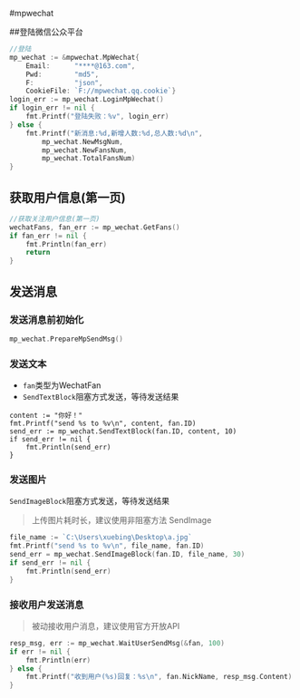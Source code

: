 #mpwechat

##登陆微信公众平台
```go
//登陆
mp_wechat := &mpwechat.MpWechat{
    Email:      "****@163.com",
    Pwd:        "md5",
    F:          "json",
    CookieFile: `F://mpwechat.qq.cookie`}
login_err := mp_wechat.LoginMpWechat()
if login_err != nil {
    fmt.Printf("登陆失败：%v", login_err)
} else {
    fmt.Printf("新消息:%d,新增人数:%d,总人数:%d\n",
        mp_wechat.NewMsgNum,
        mp_wechat.NewFansNum,
        mp_wechat.TotalFansNum)
}
```

## 获取用户信息(第一页)
```go
//获取关注用户信息(第一页)
wechatFans, fan_err := mp_wechat.GetFans()
if fan_err != nil {
    fmt.Println(fan_err)
    return
}
```

## 发送消息
### 发送消息前初始化
```go
mp_wechat.PrepareMpSendMsg()
```

### 发送文本
- `fan`类型为WechatFan
- `SendTextBlock`阻塞方式发送，等待发送结果
```
content := "你好！"
fmt.Printf("send %s to %v\n", content, fan.ID)
send_err := mp_wechat.SendTextBlock(fan.ID, content, 10)
if send_err != nil {
    fmt.Println(send_err)
}
```

### 发送图片
`SendImageBlock`阻塞方式发送，等待发送结果
>上传图片耗时长，建议使用非阻塞方法 SendImage

```go
file_name := `C:\Users\xuebing\Desktop\a.jpg`
fmt.Printf("send %s to %v\n", file_name, fan.ID)
send_err = mp_wechat.SendImageBlock(fan.ID, file_name, 30)
if send_err != nil {
    fmt.Println(send_err)
}
```

### 接收用户发送消息
> 被动接收用户消息，建议使用官方开放API

```go
resp_msg, err := mp_wechat.WaitUserSendMsg(&fan, 100)
if err != nil {
    fmt.Println(err)
} else {
    fmt.Printf("收到用户(%s)回复：%s\n", fan.NickName, resp_msg.Content)
}
```

